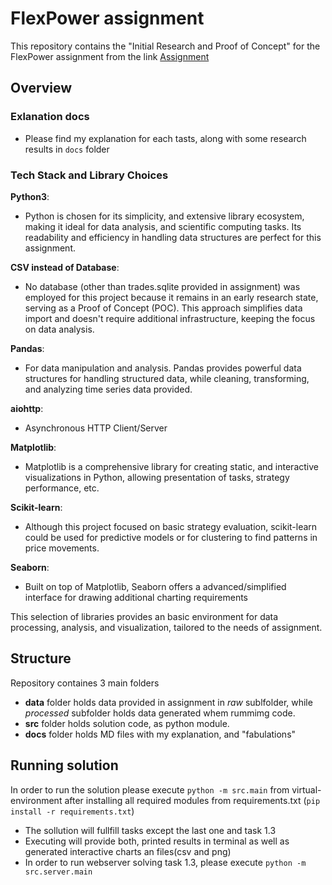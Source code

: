 # FlexPower assignment
This repository contains the "Initial Research and Proof of Concept" for the FlexPower assignment from the link [Assignment](https://github.com/FlexPwr/QuantChallenge)

## Overview
### Exlanation docs
- Please find my explanation for each tasts, along with some research results in ```docs``` folder
### Tech Stack and Library Choices

**Python3**: 
- Python is chosen for its simplicity, and extensive library ecosystem, making it ideal for data analysis, and scientific computing tasks. Its readability and efficiency in handling data structures are perfect for this assignment.

**CSV instead of Database**:
- No database (other than trades.sqlite provided in assignment) was employed for this project because it remains in an early research state, serving as a Proof of Concept (POC). This approach simplifies data import and doesn't require additional infrastructure, keeping the focus on data analysis.

**Pandas**:
- For data manipulation and analysis. Pandas provides powerful data structures for handling structured data, while cleaning, transforming, and analyzing time series data provided.

**aiohttp**:
- Asynchronous HTTP Client/Server

**Matplotlib**:
- Matplotlib is a comprehensive library for creating static, and interactive visualizations in Python, allowing presentation of tasks, strategy performance, etc.

**Scikit-learn**:
- Although this project focused on basic strategy evaluation, scikit-learn could be used for predictive models or for clustering to find patterns in price movements.

**Seaborn**:
- Built on top of Matplotlib, Seaborn offers a advanced/simplified interface for drawing additional charting requirements

This selection of libraries provides an basic environment for data processing, analysis, and visualization, tailored to the needs of assignment.

## Structure
Repository containes 3 main folders
  - **data** folder holds data provided in assignment in *raw* sublfolder, while *processed* subfolder holds data generated whem rummimg code.
  - **src** folder holds solution code, as python module.
  - **docs** folder holds MD files with my explanation, and "fabulations"

## Running solution
In order to run the solution please execute ```python -m src.main``` from virtual-environment after installing all required modules from requirements.txt (```pip install -r requirements.txt```)
- The sollution will fullfill tasks except the last one and task 1.3
- Executing will provide both, printed results in terminal as well as generated interactive charts an files(csv and png)
- In order to run webserver solving task 1.3, please execute ```python -m src.server.main```